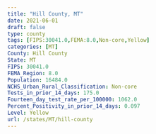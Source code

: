 ```yaml
---
title: "Hill County, MT"
date: 2021-06-01
draft: false
type: county
tags: [FIPS:30041.0,FEMA:8.0,Non-core,Yellow]
categories: [MT]
County: Hill County
State: MT
FIPS: 30041.0
FEMA_Region: 8.0
Population: 16484.0
NCHS_Urban_Rural_Classification: Non-core
Tests_in_prior_14_days: 175.0
Fourteen_day_test_rate_per_100000: 1062.0
Percent_Positivity_in_prior_14_days: 0.097
Level: Yellow
url: /states/MT/hill-county
---
```




